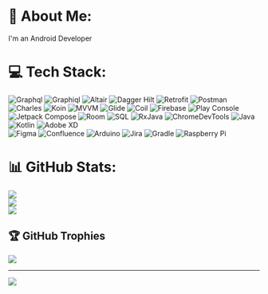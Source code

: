 # 💫 About Me:
I'm an Android Developer

# 💻 Tech Stack:
![Graphql](https://img.shields.io/badge/graphql-%23ED8B00.svg?style=for-the-badge&logo=graphql&logoColor=white) 
![Graphiql](https://img.shields.io/badge/graphiql-%230095D5.svg?style=for-the-badge&logo=graphiql&logoColor=white) 
![Altair](https://img.shields.io/badge/altair-%230095D5.svg?style=for-the-badge&logo=graphiql&logoColor=white) 
![Dagger Hilt](https://img.shields.io/badge/dagger-hilt-%230095D5.svg?style=for-the-badge&logo=graphiql&logoColor=white) 
![Retrofit](https://img.shields.io/badge/retrofit-%20470137.svg?style=for-the-badge&logo=retrofit&logoColor=white) 
![Postman](https://img.shields.io/badge/postman-%23F24E1E.svg?style=for-the-badge&logo=postman&logoColor=white) 
![Charles](https://img.shields.io/badge/charles-%23172BF4.svg?style=for-the-badge&logo=charles&logoColor=white)
![Koin](https://img.shields.io/badge/koin-%23ED8B00.svg?style=for-the-badge&logo=koin&logoColor=white) 
![MVVM](https://img.shields.io/badge/mvvm-%230A0FFF.svg?style=for-the-badge&logo=mvvm&logoColor=white) 
![Glide](https://img.shields.io/badge/glide-%02303A.svg?style=for-the-badge&logo=glide&logoColor=white) 
![Coil](https://img.shields.io/badge/coil-%230095D5.svg?style=for-the-badge&logo=coil&logoColor=white) 
![Firebase](https://img.shields.io/badge/firebase-%23ED8B00.svg?style=for-the-badge&logo=firebase&logoColor=white) 
![Play Console](https://img.shields.io/badge/playconsole-%230095D5.svg?style=for-the-badge&logo=playconsole&logoColor=white) 
![Jetpack Compose](https://img.shields.io/badge/jetpackcompose-%23ED8B00.svg?style=for-the-badge&logo=jetpackcompose&logoColor=white)
![Room](https://img.shields.io/badge/room-%23ED8B00.svg?style=for-the-badge&logo=room&logoColor=white)
![SQL](https://img.shields.io/badge/sql-%23ED8B00.svg?style=for-the-badge&logo=sql&logoColor=white)
![RxJava](https://img.shields.io/badge/RxKotlin-%23ED8B00.svg?style=for-the-badge&logo=rxkotlin&logoColor=white)
![ChromeDevTools](https://img.shields.io/badge/ChromeDevTools-%23ED8B00.svg?style=for-the-badge&logo=java&logoColor=white) 
![Java](https://img.shields.io/badge/java-%23ED8B00.svg?style=for-the-badge&logo=java&logoColor=white) 
![Kotlin](https://img.shields.io/badge/kotlin-%230095D5.svg?style=for-the-badge&logo=kotlin&logoColor=white) 
![Adobe XD](https://img.shields.io/badge/Adobe%20XD-470137?style=for-the-badge&logo=Adobe%20XD&logoColor=#FF61F6) 	
![Figma](https://img.shields.io/badge/figma-%23F24E1E.svg?style=for-the-badge&logo=figma&logoColor=white) 
![Confluence](https://img.shields.io/badge/confluence-%23172BF4.svg?style=for-the-badge&logo=confluence&logoColor=white) 
![Arduino](https://img.shields.io/badge/-Arduino-00979D?style=for-the-badge&logo=Arduino&logoColor=white) 
![Jira](https://img.shields.io/badge/jira-%230A0FFF.svg?style=for-the-badge&logo=jira&logoColor=white) 
![Gradle](https://img.shields.io/badge/Gradle-02303A.svg?style=for-the-badge&logo=Gradle&logoColor=white) 
![Raspberry Pi](https://img.shields.io/badge/-RaspberryPi-C51A4A?style=for-the-badge&logo=Raspberry-Pi)
# 📊 GitHub Stats:
![](https://github-readme-stats.vercel.app/api?username=codinguyy&theme=dark&hide_border=false&include_all_commits=false&count_private=false)<br/>
![](https://github-readme-streak-stats.herokuapp.com/?user=codinguyy&theme=dark&hide_border=false)<br/>
![](https://github-readme-stats.vercel.app/api/top-langs/?username=codinguyy&theme=dark&hide_border=false&include_all_commits=false&count_private=false&layout=compact)

## 🏆 GitHub Trophies
![](https://github-profile-trophy.vercel.app/?username=codinguyy&theme=radical&no-frame=false&no-bg=true&margin-w=4)

---
[![](https://visitcount.itsvg.in/api?id=codinguyy&icon=0&color=0)](https://visitcount.itsvg.in)
